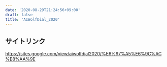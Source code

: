 ```yaml
---
date: '2020-08-29T21:24:56+09:00'
draft: false
title: 'AIWolfDial_2020'
---
```


## サイトリンク
https://sites.google.com/view/aiwolfdial2020/%E6%97%A5%E6%9C%AC%E8%AA%9E
